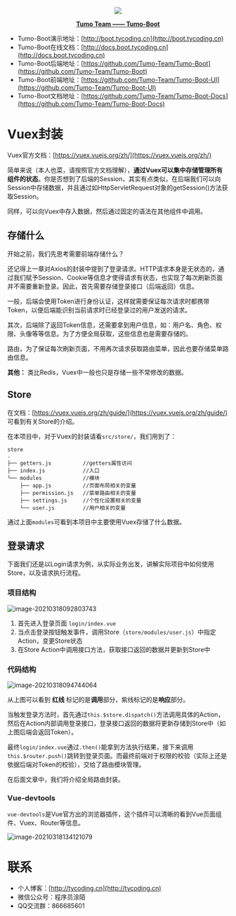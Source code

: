 <p align="center">
    <img src="http://cdn.tycoding.cn/MIK-WxRzP9.png" />
</p>
<p align="center">
    <a href="https://github.com/Tumo-Team" target="_blank">
        <strong>Tumo Team —— Tumo-Boot</strong>
    </a>
</p>



- Tumo-Boot演示地址：[http://boot.tycoding.cn](http://boot.tycoding.cn)
- Tumo-Boot在线文档：[http://docs.boot.tycoding.cn](http://docs.boot.tycoding.cn)
- Tumo-Boot后端地址：[https://github.com/Tumo-Team/Tumo-Boot](https://github.com/Tumo-Team/Tumo-Boot)
- Tumo-Boot前端地址：[https://github.com/Tumo-Team/Tumo-Boot-UI](https://github.com/Tumo-Team/Tumo-Boot-UI)
- Tumo-Boot文档地址：[https://github.com/Tumo-Team/Tumo-Boot-Docs](https://github.com/Tumo-Team/Tumo-Boot-Docs)



# Vuex封装

Vuex官方文档：[https://vuex.vuejs.org/zh/](https://vuex.vuejs.org/zh/)

简单来说（本人也菜，请按照官方文档理解），**通过Vuex可以集中存储管理所有组件的状态**。你是否想到了后端的Session，其实有点类似，在后端我们可以向Session中存储数据，并且通过如HttpServletRequest对象的getSession()方法获取Session。

同样，可以向Vuex中存入数据，然后通过固定的语法在其他组件中调用。

## 存储什么

开始之前，我们先思考需要前端存储什么？

还记得上一章对Axios的封装中提到了登录请求。HTTP请求本身是无状态的，通过我们赋予Session、Cookie等信息才使得请求有状态，也实现了每次刷新页面并不需要重新登录。因此，首先需要存储登录接口（后端返回）信息。

一般，后端会使用Token进行身份认证，这样就需要保证每次请求时都携带Token，以便后端能识别当前请求时已经登录过的用户发送的请求。

其次，后端除了返回Token信息，还需要拿到用户信息，如：用户名、角色、权限、头像等等信息。为了方便全局获取，这些信息也是需要存储的。

路由，为了保证每次刷新页面，不用再次请求获取路由菜单，因此也要存储菜单路由信息。

**其他：** 类比Redis，Vuex中一般也只是存储一些不常修改的数据。

## Store

在文档：[https://vuex.vuejs.org/zh/guide/](https://vuex.vuejs.org/zh/guide/) 可看到有关Store的介绍。

在本项目中，对于Vuex的封装请看`src/store/`，我们用到了：

```
store
.
├── getters.js			//getters属性访问
├── index.js			//入口
└── modules				//模块
    ├── app.js			//页面布局相关的变量
    ├── permission.js	//菜单路由相关的变量
    ├── settings.js		//个性化设置相关的变量
    └── user.js			//用户相关的变量
```

通过上面`modules`可看到本项目中主要使用Vuex存储了什么数据。

## 登录请求

下面我们还是以Login请求为例，从实际业务出发，讲解实际项目中如何使用Store，以及请求执行流程。

### 项目结构

![image-20210318092803743](http://cdn.tycoding.cn/20210318092803.png)

1. 首先进入登录页面 `login/index.vue`
2. 当点击登录按钮触发事件，调用Store（`store/modules/user.js`）中指定Action，变更Store状态
3. 在Store Action中调用接口方法，获取接口返回的数据并更新到Store中

### 代码结构

![image-20210318094744064](http://cdn.tycoding.cn/20210318094744.png)

从上图可以看到 **红线** 标记的是**调用**部分，紫线标记的是**响应**部分。

当触发登录方法时，首先通过`this.$store.dispatch()`方法调用具体的Action，然后在Action内部调用登录接口，登录接口返回的数据将更新存储到Store中（如上图后端会返回Token）。

最终`login/index.vue`通过`.then()`能拿到方法执行结果，接下来调用`this.$router.push()`跳转到登录页面。而最终前端对于权限的校验（实际上还是依据后端对Token的校验），交给了路由模块管理。

在后面文章中，我们将介绍全局路由封装。

### Vue-devtools

`vue-devtools`是Vue官方出的浏览器插件，这个插件可以清晰的看到Vue页面组件、Vuex、Router等信息。

![image-20210318134121079](http://cdn.tycoding.cn/20210318134126.png)



# 联系

- 个人博客：[http://tycoding.cn](http://tycoding.cn)
- 微信公众号：程序员涂陌
- QQ交流群：866685601

